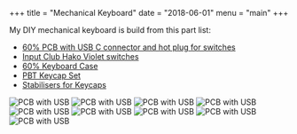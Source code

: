 +++
title = "Mechanical Keyboard"
date = "2018-06-01"
menu = "main"
+++

My DIY mechanical keyboard is build from this part list:

- [60% PCB with USB C connector and hot plug for switches](https://kbdfans.cn/products/gk64-rgb-60-64keys-hot-swap-pcb)
- [Input Club Hako Violet switches](https://kono.store/products/hako-violet-mechanical-switches)
- [60% Keyboard Case](https://de.aliexpress.com/item/stainless-steel-case-for-xd60-xd64-gh60-60-custom-keyboard-acrylic-panels/32815694802.html)
- [PBT Keycap Set](https://de.aliexpress.com/item/YMDK-Customized-61-64-68-ANSI-Keyset-OEM-Profil-Starke-PBT-Keycap-set-F-r-Cherry/32839583006.html)
- [Stabilisers for Keycaps](https://deskthority.net/wiki/Stabiliser)


![PCB with USB](/images/keyboard_pcb_usb.jpg)
![PCB with USB](/images/keyboard_switches.jpg)
![PCB with USB](/images/keyboard_pcb_switch_keycap_tryout_1.jpg)
![PCB with USB](/images/keyboard_pcb_switch_keycap_tryout_2.jpg)
![PCB with USB](/images/keyboard_pcb_stabilizer.jpg)
![PCB with USB](/images/keyboard_pcb_case_switch_assembly_1.jpg)
![PCB with USB](/images/keyboard_pcb_case_switch_assembly_2.jpg)
![PCB with USB](/images/keyboard_keycaps_bag.jpg)
![PCB with USB](/images/keyboard_complete_cable.jpg)

